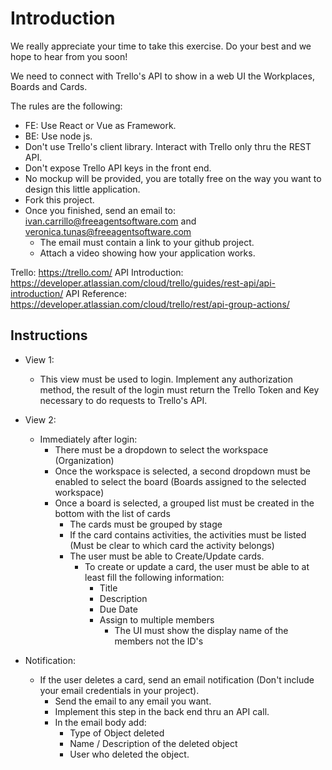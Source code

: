 # Introduction

We really appreciate your time to take this exercise. Do your best and we hope to hear from you soon! 

We need to connect with Trello's API to show in a web UI the Workplaces, Boards and Cards.

The rules are the following:

* FE: Use React or Vue as Framework.
* BE: Use node js.
* Don't use Trello's client library. Interact with Trello only thru the REST API.
* Don't expose Trello API keys in the front end.
* No mockup will be provided, you are totally free on the way you want to design this little application.
* Fork this project.
* Once you finished, send an email to: ivan.carrillo@freeagentsoftware.com and veronica.tunas@freeagentsoftware.com 
    * The email must contain a link to your github project.
    * Attach a video showing how your application works.

Trello: https://trello.com/
API Introduction: https://developer.atlassian.com/cloud/trello/guides/rest-api/api-introduction/
API Reference: https://developer.atlassian.com/cloud/trello/rest/api-group-actions/

##  Instructions

* View 1:
    * This view must be used to login. Implement any authorization method, the result of the login must return the Trello Token and Key necessary to do requests to Trello's API.

* View 2:
    * Immediately after login:
      * There must be a dropdown to select the workspace (Organization)
      * Once the workspace is selected, a second dropdown must be enabled to select the board (Boards assigned to the selected workspace)
      * Once a board is selected, a grouped list must be created in the bottom with the list of cards
         *  The cards must be grouped by stage
         *  If the card contains activities, the activities must be listed (Must be clear to which card the activity belongs)
         *  The user must be able to Create/Update cards. 
            *  To create or update a card, the user must be able to at least fill the following information:
               *  Title
               *  Description
               *  Due Date
               *  Assign to multiple members
                  *  The UI must show the display name of the members not the ID's

* Notification:
    * If the user deletes a card, send an email notification (Don't include your email credentials in your project).
        * Send the email to any email you want.
        * Implement this step in the back end thru an API call.
        * In the email body add:
            * Type of Object deleted
            * Name / Description of the deleted object
            * User who deleted the object.
